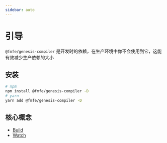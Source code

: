 ```yaml
---
sidebar: auto
---
```

# 引导
`@fmfe/genesis-compiler` 是开发时的依赖，在生产环境中你不会使用到它，这能有效减少生产依赖的大小

## 安装
```bash
# npm
npm install @fmfe/genesis-compiler -D
# yarn
yarn add @fmfe/genesis-compiler -D
```

## 核心概念
- [Build](./build)
- [Watch](./watch)
